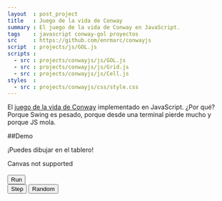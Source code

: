 ```yaml
---
layout  : post_project
title   : Juego de la vida de Conway
summary : El juego de la vida de Conway en JavaScript.
tags    : javascript conway-gol proyectos
src     : https://github.com/enrmarc/conwayjs 
script  : projects/js/GOL.js
scripts :
  - src : projects/conwayjs/js/GOL.js
  - src : projects/conwayjs/js/Grid.js
  - src : projects/conwayjs/js/Cell.js
styles  :
  - src : projects/conwayjs/css/style.css
---
```


El [juego de la vida de Conway][1] implementado en JavaScript. ¿Por qué? Porque Swing es
pesado, porque desde una terminal pierde mucho y porque JS mola.

##Demo

¡Puedes dibujar en el tablero!

<script src="http://ajax.googleapis.com/ajax/libs/jqueryui/1.9.2/jquery-ui.min.js"></script>

<div class="row-fluid">
   <canvas id="canvas" width="400" height="400">Canvas not supported</canvas>
</div>
<div class="row-fluid pagination-centered">
   <br>
   <div class="btn-group">
      <button type="button" id="run" class="btn">Run</button>
   </div>
   <div class="btn-group">
      <button type="button" id="step" class="btn">Step</button>
      <button type="button" id="randomize" class="btn">Random</button>
   </div>
</div>

[1]: http://en.wikipedia.org/wiki/Conway's_Game_of_Life 
